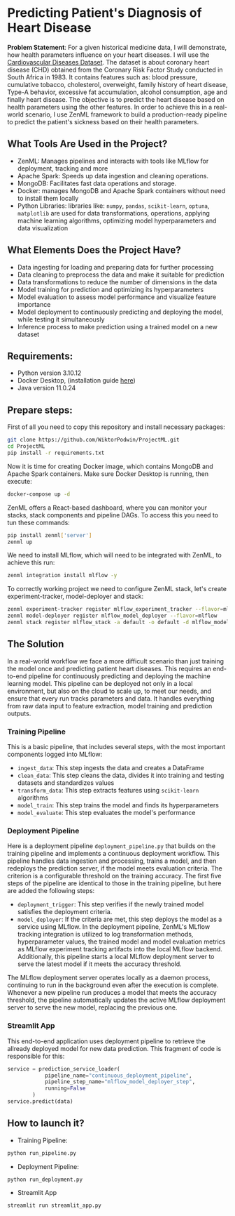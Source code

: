# Predicting Patient's Diagnosis of Heart Disease

**Problem Statement**: 
For a given historical medicine data, I will demonstrate, how health parameters influence on your heart diseases. I will use the [Cardiovascular Diseases Dataset](https://www.kaggle.com/datasets/waalbannyantudre/south-african-heart-disease-dataset). The dataset is about coronary heart disease (CHD) obtained from the Coronary Risk Factor Study conducted in South Africa in 1983. It contains features such as: blood pressure, cumulative tobacco, cholesterol, overweight, family history of heart disease, Type-A behavior, excessive fat accumulation, alcohol consumption, age and finally heart disease. The objective is to predict the heart disease based on health parameters using the other features. In order to achieve this in a real-world scenario, I use ZenML framework to build a production-ready pipeline to predict the patient's sickness based on their health parameters. 

## What Tools Are Used in the Project?
* ZenML: Manages pipelines and interacts with tools like MLflow for deployment, tracking and more
* Apache Spark: Speeds up data ingestion and cleaning operations.
* MongoDB: Facilitates fast data operations and storage.
* Docker: manages MongoDB and Apache Spark containers without need to install them locally
* Python Libraries: libraries like: `numpy`, `pandas`, `scikit-learn`, `optuna`, `matplotlib` are used for data transformations, operations, applying machine learning algorithms, optimizing model hyperparameters and data visualization

## What Elements Does the Project Have?
* Data ingesting for loading and preparing data for further processing
* Data cleaning to preprocess the data and make it suitable for prediction
* Data transformations to reduce the number of dimensions in the data
* Model training for prediction and optimizing its hyperparameters
* Model evaluation to assess model performance and visualize feature importance
* Model deployment to continuously predicting and deploying the model, while testing it simultaneously
* Inference process to make prediction using a trained model on a new dataset

## Requirements:
* Python version 3.10.12
* Docker Desktop, (installation guide [here](https://docs.docker.com/desktop/install/windows-install/))
* Java version 11.0.24

## Prepare steps:
First of all you need to copy this repository and install necessary packages:

```bash
git clone https://github.com/WiktorPodwin/ProjectML.git
cd ProjectML
pip install -r requirements.txt
```

Now it is time for creating Docker image, which contains MongoDB and Apache Spark containers. Make sure Docker Desktop is running, then execute:
``` bash
docker-compose up -d
```

ZenML offers a React-based dashboard, where you can monitor your stacks, stack components and pipeline DAGs. To access this you need to tun these commands:
``` bash
pip install zenml['server']
zenml up
```

We need to install MLflow, which will need to be integrated with ZenML, to achieve this run:
``` bash
zenml integration install mlflow -y
```

To correctly working project we need to configure ZenML stack, let's create experiment-tracker, model-deployer and stack:
``` bash
zenml experiment-tracker register mlflow_experiment_tracker --flavor=mlflow
zenml model-deployer register mlflow_model_deployer --flavor=mlflow
zenml stack register mlflow_stack -a default -o default -d mlflow_model_deployer -e mlflow_experiment_tracker --set
```

## The Solution
In  a real-world workflow we face a more difficult scenario than just training the model once and predicting patient heart diseases. This requires an end-to-end pipeline for continuously predicting and deploying the machine learning model. This pipeline can be deployed not only in a local environment, but also on the cloud to scale up, to meet our needs, and ensure that every run tracks parameters and data. It handles everything from raw data input to feature extraction, model training and prediction outputs.

### Training Pipeline
This is a basic pipeline, that includes several steps, with the most important components logged into MLflow:
- `ingest_data`: This step ingests the data and creates a DataFrame
- `clean_data`: This step cleans the data, divides it into training and testing datasets and standardizes values
- `transform_data`: This step extracts features using `scikit-learn` algorithms
- `model_train`: This step trains the model and finds its hyperparameters
- `model_evaluate`: This step evaluates the model's performance

### Deployment Pipeline
Here is a deployment pipeline `deployment_pipeline.py` that builds on the training pipeline and implements a continuous deployment workflow. This pipeline handles data ingestion and processing, trains a model, and then redeploys the prediction server, if the model meets evaluation criteria. The criterion is a configurable threshold on the training accuracy. The first five steps of the pipeline are identical to those in the training pipeline, but here are added the following steps:

- `deployment_trigger`: This step verifies if the newly trained model satisfies the deployment criteria.
- `model_deployer`: If the criteria are met, this step deploys the model as a service using MLflow.
In the deployment pipeline, ZenML's MLflow tracking integration is utilized to log transformation methods, hyperparameter values, the trained model and model evaluation metrics as MLflow experiment tracking artifacts into the local MLflow backend. Additionally, this pipeline starts a local MLflow deployment server to serve the latest model if it meets the accuracy threshold.

The MLflow deployment server operates locally as a daemon process, continuing to run in the background even after the execution is complete. Whenever a new pipeline run produces a model that meets the accuracy threshold, the pipeline automatically updates the active MLflow deployment server to serve the new model, replacing the previous one.

### Streamlit App
This end-to-end application uses deployment pipeline to retrieve the allready deployed model for new data prediction. This fragment of code is responsible for this:
``` python
service = prediction_service_loader(
            pipeline_name="continuous_deployment_pipeline",
            pipeline_step_name="mlflow_model_deployer_step",
            running=False
        )
service.predict(data)
```

## How to launch it?
* Training Pipeline:
```bash 
python run_pipeline.py
```
* Deployment Pipeline:
```bash
python run_deployment.py
```
* Streamlit App
``` bash
streamlit run streamlit_app.py
```
